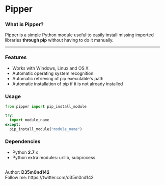 # Pipper

<h3> What is Pipper? </h3>

Pipper is a simple Python module useful to easily install missing imported libraries <b>through pip</b> without having to do it manually.

* * * 

<h3> Features </h3>

* Works with Windows, Linux and OS X
* Automatic operating system recognition
* Automatic retrieving of pip executable's path 
* Automatic installation of pip if it is not already installed 

<h3> Usage </h3>

```python
from pipper import pip_install_module

try:
  import module_name
except:
  pip_install_module("module_name")
```
<h3> Dependencies </h3>

* Python <b>2.7</b>.x
* Python extra modules: urllib, subprocess

<br>
Author: <b>D35m0nd142</b><br>
Follow me: https://twitter.com/d35m0nd142
